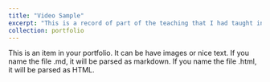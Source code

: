 ```yaml
---
title: "Video Sample"
excerpt: "This is a record of part of the teaching that I had taught in Spring 2025. <br/><img src='/images/video_sample_teaching.png'>"
collection: portfolio
---
```


This is an item in your portfolio. It can be have images or nice text. If you name the file .md, it will be parsed as markdown. If you name the file .html, it will be parsed as HTML. 

